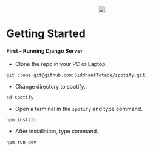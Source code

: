 <div align="center" >
  <img src="https://github.com/SiddhantTotade/spotify/blob/main/app_images/listen_logo.png" />
</div>

# Getting Started

#### First - Running Django Server
+ Clone the repo in your PC or Laptop.
```shell
git clone git@github.com:SiddhantTotade/spotify.git.
```
+ Change directory to spotify.
```shell
cd spotify
```

+ Open a terminal in the `spotify` and type command.
```shell
npm install
```
+ After installation, type command.
```shell
npm run dev
```
